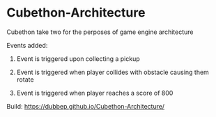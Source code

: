 # Cubethon-Architecture
 Cubethon take two for the perposes of game engine architecture

 Events added:

 1. Event is triggered upon collecting a pickup

 2. Event is triggered when player collides with obstacle causing them rotate

 3. Event is triggered when player reaches a score of 800

Build: https://dubbep.github.io/Cubethon-Architecture/

